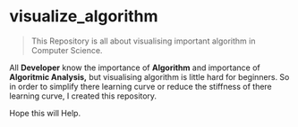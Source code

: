 # visualize_algorithm
>This Repository is all about visualising important algorithm in Computer Science.

All **Developer** know the importance of **Algorithm** and importance of **Algoritmic Analysis,**
but visualising algorithm is little hard for beginners. So in order to simplify there learning curve or reduce the stiffness of there learning curve, I created this repository.

Hope this will Help.
